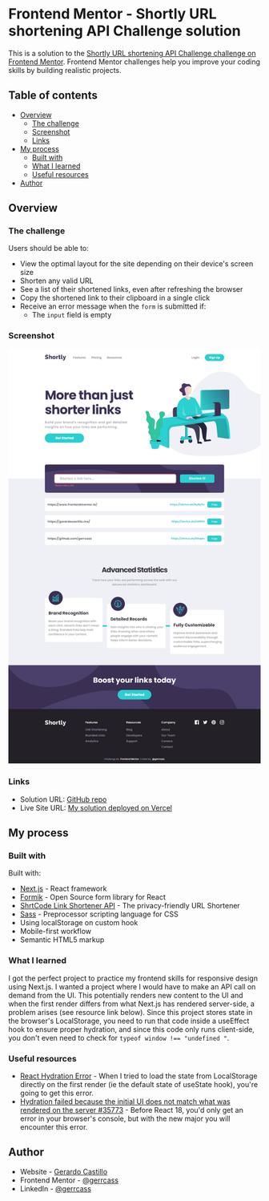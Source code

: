 # Frontend Mentor - Shortly URL shortening API Challenge solution

This is a solution to the [Shortly URL shortening API Challenge challenge on Frontend Mentor](https://www.frontendmentor.io/challenges/url-shortening-api-landing-page-2ce3ob-G). Frontend Mentor challenges help you improve your coding skills by building realistic projects.

## Table of contents

- [Overview](#overview)
  - [The challenge](#the-challenge)
  - [Screenshot](#screenshot)
  - [Links](#links)
- [My process](#my-process)
  - [Built with](#built-with)
  - [What I learned](#what-i-learned)
  - [Useful resources](#useful-resources)
- [Author](#author)

## Overview

### The challenge

Users should be able to:

- View the optimal layout for the site depending on their device's screen size
- Shorten any valid URL
- See a list of their shortened links, even after refreshing the browser
- Copy the shortened link to their clipboard in a single click
- Receive an error message when the `form` is submitted if:
  - The `input` field is empty

### Screenshot

![Preview for the Shortly URL shortening API coding challenge](./public/images/screencapture-url-shortening.jpg)

### Links

- Solution URL: [GitHub repo](https://github.com/gerrcass/url-shortening-api-master)
- Live Site URL: [My solution deployed on Vercel](https://url-shortening-api.gerardocastillo.me/)

## My process

### Built with

Built with:

- [Next.js](https://nextjs.org/) - React framework
- [Formik](https://formik.org/) - Open Source form library for React
- [ShrtCode Link Shortener API](https://shrtco.de/docs) - The privacy-friendly URL Shortener
- [Sass](https://sass-lang.com/) - Preprocessor scripting language for CSS
- Using localStorage on custom hook
- Mobile-first workflow
- Semantic HTML5 markup

### What I learned

I got the perfect project to practice my frontend skills for responsive design using Next.js. I wanted a project where I would have to make an API call on demand from the UI. This potentially renders new content to the UI and when the first render differs from what Next.js has rendered server-side, a problem arises (see resource link below). Since this project stores state in the browser's LocalStorage, you need to run that code inside a useEffect hook to ensure proper hydration, and since this code only runs client-side, you don't even need to check for `typeof window !== "undefined "`.

### Useful resources

- [React Hydration Error](https://nextjs.org/docs/messages/react-hydration-error) - When I tried to load the state from LocalStorage directly on the first render (ie the default state of useState hook), you're going to get this error.
- [Hydration failed because the initial UI does not match what was rendered on the server #35773](https://github.com/vercel/next.js/discussions/35773) - Before React 18, you'd only get an error in your browser's console, but with the new major you will encounter this error.

## Author

- Website - [Gerardo Castillo](https://gerardocastillo.me/)
- Frontend Mentor - [@gerrcass](https://www.frontendmentor.io/profile/gerrcass)
- LinkedIn - [@gerrcass](https://www.linkedin.com/in/gerrcass/)
